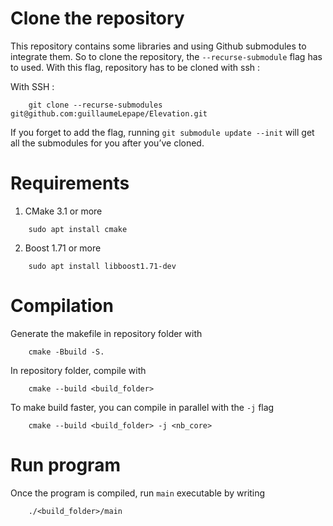 # Clone the repository

This repository contains some libraries and using Github submodules to integrate them. So to clone the repository, the `--recurse-submodule` flag has to used. With this flag, repository has to be cloned with ssh : 

With SSH :
```shell
    git clone --recurse-submodules git@github.com:guillaumeLepape/Elevation.git
```

If you forget to add the flag, running `git submodule update --init` will get all the submodules for you after you’ve cloned.

# Requirements

1. CMake 3.1 or more
```shell
    sudo apt install cmake 
```
2. Boost 1.71 or more
```shell
    sudo apt install libboost1.71-dev
```

# Compilation

Generate the makefile in repository folder with

```shell
    cmake -Bbuild -S.
```

In repository folder, compile with

```shell
    cmake --build <build_folder>
```

To make build faster, you can compile in parallel with the `-j` flag

```shell
    cmake --build <build_folder> -j <nb_core>
```

# Run program

Once the program is compiled, run `main` executable by writing
```shell
    ./<build_folder>/main
```